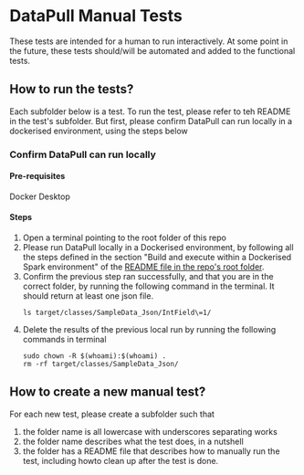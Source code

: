 # DataPull Manual Tests

These tests are intended for a human to run interactively. At some point in the future, these tests should/will be automated and added to the functional tests. 

## How to run the tests?

Each subfolder below is a test. To run the test, please refer to teh README in the test's subfolder. But first, please confirm DataPull can run locally in a dockerised environment, using the steps below

### Confirm DataPull can run locally

#### Pre-requisites

Docker Desktop

#### Steps

1. Open a terminal pointing to the root folder of this repo
1. Please run DataPull locally in a Dockerised environment, by following all the steps defined in the section "Build and execute within a Dockerised Spark environment" of the [README file in the repo's root folder](../README.md).
1. Confirm the previous step ran successfully, and that you are in the correct folder, by running the following command in the terminal. It should return at least one json file.
    ```shell
    ls target/classes/SampleData_Json/IntField\=1/
    ```
1. Delete the results of the previous local run by running the following commands in terminal
    ```shell
    sudo chown -R $(whoami):$(whoami) .
    rm -rf target/classes/SampleData_Json/
    ```

## How to create a new manual test?

For each new test, please create a subfolder such that
1. the folder name is all lowercase with underscores separating works
1. the folder name describes what the test does, in a nutshell
1. the folder has a README file that describes how to manually run the test, including howto clean up after the test is done. 
